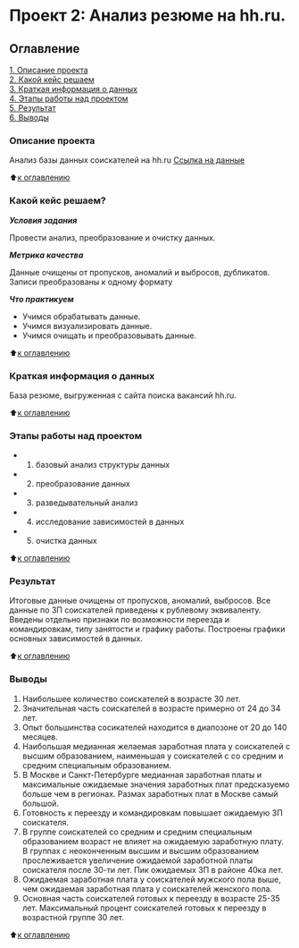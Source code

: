 # Проект 2: Анализ резюме на hh.ru.

## Оглавление
[1. Описание проекта](https://github.com/Talic13th/SGlearning/blob/main/project_1/README.md#Описание-проекта)  
[2. Какой кейс решаем](https://github.com/Talic13th/SGlearning/blob/main/project_1/README.md#Какой-кейс-решаем)  
[3. Краткая информация о данных](https://github.com/Talic13th/SGlearning/blob/main/project_1/README.md#Краткая-информация-о-данных)  
[4. Этапы работы над проектом](https://github.com/Talic13th/SGlearning/blob/main/project_1/README.md#Этапы-работы-над-проектом)  
[5. Результат](https://github.com/Talic13th/SGlearning/blob/main/project_1/README.md#Результат)  
[6. Выводы](https://github.com/Talic13th/SGlearning/blob/main/project_1/README.md#Выводы)


### Описание проекта

Анализ базы данных соискателей на hh.ru
[Ссылка на данные](https://drive.google.com/file/d/1lZmfhJysmDl8fF-UY4tL5765Yy1keSCN/view?usp=sharing)

:arrow_up:[к оглавлению](https://github.com/Talic13th/SGlearning/blob/main/project_1/README.md#Оглавление)

### Какой кейс решаем?

***Условия задания***

Провести анализ, преобразование и очистку данных.

***Метрика качества***  

Данные очищены от пропусков, аномалий и выбросов, дубликатов. Записи преобразованы к одному формату

***Что практикуем***

* Учимся обрабатывать данные.
* Учимся визуализировать данные.
* Учимся очищать и преобразовывать данные.

:arrow_up:[к оглавлению](https://github.com/Talic13th/SGlearning/blob/main/project_1/README.md#Оглавление)

### Краткая информация о данных
База резюме, выгруженная с сайта поиска вакансий hh.ru.

:arrow_up:[к оглавлению](https://github.com/Talic13th/SGlearning/blob/main/project_1/README.md#Оглавление)

### Этапы работы над проектом

* 1. базовый анализ структуры данных

* 2. преобразование данных

* 3. разведывательный анализ

* 4. исследование зависимостей в данных

* 5. очистка данных

:arrow_up:[к оглавлению](https://github.com/Talic13th/SGlearning/blob/main/project_1/README.md#Оглавление)

### Результат
Итоговые данные очищены от пропусков, аномалий, выбросов. Все данные по 
ЗП соискателей приведены к рублевому эквиваленту. Введены отдельно признаки по
возможности переезда и командировкам, типу занятости и графику работы. 
Построены графики основных зависимостей в данных.

:arrow_up:[к оглавлению](https://github.com/Talic13th/SGlearning/blob/main/project_1/README.md#Оглавление)

### Выводы
1. Наибольшее количество соискателей в возрасте 30 лет.
2. Значительная часть соискателей в возрасте примерно от 24 до 34 лет. 
3. Опыт большинства сосикателей находится в диапозоне от 20 до 140 месяцев.
4. Наибольшая медианная желаемая заработная плата у соискателей с высшим образованием, наименьшая у соискателей с со средним и средним специальным образованием. 
5. В Москве и Санкт-Петербурге медианная заработная платы и максимальные ожидаемые значения заработных плат предсказуемо больше чем в регионах. Размах заработных плат в Москве самый большой.
6. Готовность к переезду и командировкам повышает ожидаемую ЗП соискателя. 
7. В группе соискателей со средним и средним специальным образованием возраст не влияет на ожидаемую заработную плату. В группах с неоконченным высшим и высшим образованием прослеживается увеличение ожидаемой заработной платы соискателя после 30-ти лет. Пик ожидаемых ЗП в районе 40ка лет.
8. Ожидаемая заработная плата у соискателей мужского пола выше, чем ожидаемая заработная плата у соискателей женского пола. 
9. Основная часть соискателей готовых к переезду в возрасте 25-35 лет. Максимальный процент соискателей готовых к переезду в возрастной группе 30 лет.



:arrow_up:[к оглавлению](https://github.com/Talic13th/SGlearning/blob/main/project_1/README.md#Оглавление)

